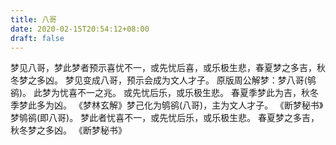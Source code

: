 ```yaml
---
title: 八哥
date: 2020-02-15T20:54:12+08:00
draft: false
---
```


梦见八哥，梦此梦者预示喜忧不一，或先忧后喜，或乐极生悲，春夏梦之多吉，秋冬梦之多凶。
梦见变成八哥，预示会成为文人才子。
原版周公解梦：梦八哥(鸲鹆)。
此梦为忧喜不一之兆。
或先忧后乐，或乐极生悲。
春夏季梦此为吉，秋冬季梦此多为凶。
《梦林玄解》梦己化为鸲鹆(八哥)，主为文人才子。
《断梦秘书》梦鸲鹆(即八哥)。
梦此者忧喜不一，或先忧后乐，或乐极生悲。
春夏梦之多吉，秋冬梦之多凶。
《断梦秘书》